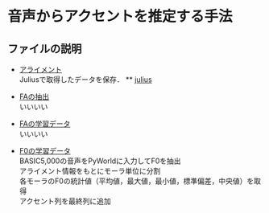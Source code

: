 # 音声からアクセントを推定する手法
## ファイルの説明
* [アライメント](./align_result_5000)<br>
Juliusで取得したデータを保存．
** [julius](https://github.com/fujielab/fujielab_tools/tree/main/julius-alignment)<br>

* [FAの抽出](./align_result_5000)<br>
いいいい
* [FAの学習データ](./align_result_5000)<br>
いいいい
* [F0の学習データ](./f0_stac_sample2.py)<br>
BASIC5,000の音声をPyWorldに入力してF0を抽出<br>
アライメント情報をもとにモーラ単位に分割<br>
各モーラのF0の統計値（平均値，最大値，最小値，標準偏差，中央値）を取得<br>
アクセント列を最終列に追加<br>
